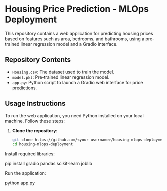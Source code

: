 # Housing Price Prediction - MLOps Deployment

This repository contains a web application for predicting housing prices based on features such as area, bedrooms, and bathrooms, using a pre-trained linear regression model and a Gradio interface.

## Repository Contents
- `Housing.csv`: The dataset used to train the model.
- `model.pkl`: Pre-trained linear regression model.
- `app.py`: Python script to launch a Gradio web interface for price predictions.

## Usage Instructions
To run the web application, you need Python installed on your local machine. Follow these steps:

1. **Clone the repository**:
   ```bash
   git clone https://github.com/<your username>/housing-mlops-deployment.git
   cd housing-mlops-deployment
Install required libraries:

pip install gradio pandas scikit-learn joblib

Run the application:

python app.py

